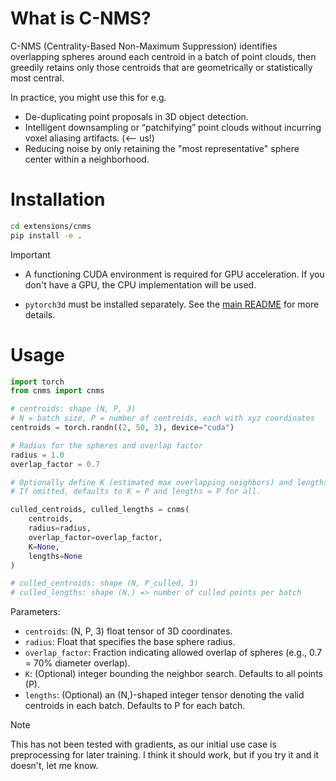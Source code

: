 # What is C-NMS?

C-NMS (Centrality-Based Non-Maximum Suppression) identifies overlapping spheres around each centroid in a batch of point clouds, then greedily retains only those centroids that are geometrically or statistically most central.

In practice, you might use this for e.g.

- De-duplicating point proposals in 3D object detection.
- Intelligent downsampling or “patchifying” point clouds without incurring voxel aliasing artifacts. (<-- us!)
- Reducing noise by only retaining the "most representative" sphere center within a neighborhood.

# Installation

```bash
cd extensions/cnms
pip install -e .
```

> [!IMPORTANT]
>
> - A functioning CUDA environment is required for GPU acceleration. If you don't have a GPU, the CPU implementation will be used.
>
> - `pytorch3d` must be installed separately. See the [main README](../README.md) for more details.


# Usage

```python
import torch
from cnms import cnms

# centroids: shape (N, P, 3)
# N = batch size, P = number of centroids, each with xyz coordinates
centroids = torch.randn((2, 50, 3), device="cuda")

# Radius for the spheres and overlap factor
radius = 1.0
overlap_factor = 0.7

# Optionally define K (estimated max overlapping neighbors) and lengths (points per batch).
# If omitted, defaults to K = P and lengths = P for all.

culled_centroids, culled_lengths = cnms(
    centroids, 
    radius=radius, 
    overlap_factor=overlap_factor, 
    K=None, 
    lengths=None
)

# culled_centroids: shape (N, P_culled, 3)
# culled_lengths: shape (N,) => number of culled points per batch
```

Parameters:

- `centroids`: (N, P, 3) float tensor of 3D coordinates.
- `radius`: Float that specifies the base sphere radius.
- `overlap_factor`: Fraction indicating allowed overlap of spheres (e.g., 0.7 = 70% diameter overlap).
- `K`: (Optional) integer bounding the neighbor search. Defaults to all points (P).
- `lengths`: (Optional) an (N,)-shaped integer tensor denoting the valid centroids in each batch. Defaults to P for each batch.


> [!NOTE]
> This has not been tested with gradients, as our initial use case is preprocessing for later training. I think it should work, but if you try it and it doesn't, let me know.